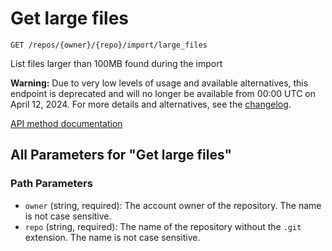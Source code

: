 # Get large files

`GET /repos/{owner}/{repo}/import/large_files`

List files larger than 100MB found during the import

**Warning:** Due to very low levels of usage and available alternatives, this endpoint is deprecated and will no longer be available from 00:00 UTC on April 12, 2024. For more details and alternatives, see the [changelog](https://gh.io/source-imports-api-deprecation).


[API method documentation](https://docs.github.com/rest/migrations/source-imports#get-large-files)

## All Parameters for "Get large files"

### Path Parameters

- `owner` (string, required): The account owner of the repository. The name is not case sensitive.
- `repo` (string, required): The name of the repository without the `.git` extension. The name is not case sensitive.